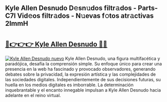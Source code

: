 ## Kyle Allen Desnudo D𝚎sn𝚞dos filtr𝚊dos - Parts-C7l Vid𝚎os filtr𝚊dos - N𝚞evas f𝚘tos atr𝚊ctivas 2ImmH

# <h2><a href="http://mb0i2w.tromn.icu/?c=Kyle+Allen+Desnudo">🔗👉👉👉 Kyle Allen Desnudo 🔗🔗</a></h2>

[![Kyle Allen Desnudo nuevo](https://i.imgur.com/pEAQMta.gif)](http://mb0i2w.tromn.icu/?c=Kyle+Allen+Desnudo)
Kyle Allen Desnudo, una figura multifacética y paradójica, desafía la comprensión simple. Su enfoque único para crear una presencia en la web ha fascinado y provocado observadores, generando debates sobre la privacidad, la expresión artística y las complejidades de las sociedades digitales. Independientemente de sus decisiones futuras, su huella en los medios digitales es imborrable. La determinación inquebrantable y el encanto innegable impulsan a Kyle Allen Desnudo hacia adelante en el reino virtual.
